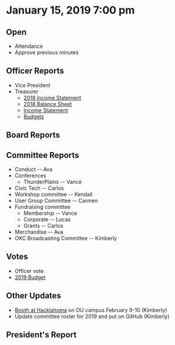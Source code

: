 # January 15, 2019 7:00 pm

## Open
* Attendance
* Approve previous minutes

## Officer Reports
* Vice President
* Treasurer
    - [2018 Income Statement](attachments/TF)
    - [2018 Balance Sheet]()
    - [Income Statement](https://docs.google.com/spreadsheets/d/1tw-q8jl-9VMMZ2OmxKM6sCq0A82pPU8yLPMsnaI-DGE/edit?usp=sharing)
    - [Budgets](https://docs.google.com/spreadsheets/d/1BdSo4lCJLIDFu0a3EfQ3AWu2wgmotYP-qIzIDC4PXsk/edit?usp=sharing)
    
## Board Reports

## Committee Reports

* Conduct -- Ava
* Conferences
    - ThunderPlains -- Vance
* Civic Tech -- Carlos
* Workshop committee -- Kendall
* User Group Committee -- Carmen
* Fundraising committee
    - Membership -- Vance
    - Corporate -- Lucas
    - Grants -- Carlos
* Merchandise -- Ava
* OKC Broadcasting Committee -- Kimberly

## Votes

* Officer vote
* [2019 Budget]()

## Other Updates

* [Booth at Hacklahoma](https://doodle.com/poll/mpp8e4fuuhh6mrc8) on OU campus February 9-10 (Kimberly)
* Update committee roster for 2019 and put on GitHub (Kimberly)

## President's Report 
